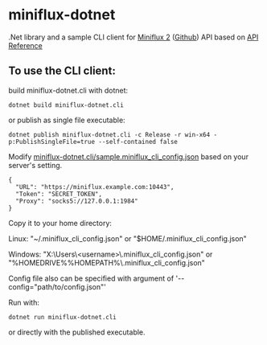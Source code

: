 # miniflux-dotnet
.Net library and a sample CLI client for [Miniflux 2](https://miniflux.app/) ([Github](https://github.com/miniflux/v2)) API based on [API Reference](https://miniflux.app/docs/api.html)

## To use the CLI client:

build miniflux-dotnet.cli with dotnet:
```
dotnet build miniflux-dotnet.cli
```

or publish as single file executable:
```
dotnet publish miniflux-dotnet.cli -c Release -r win-x64 -p:PublishSingleFile=true --self-contained false
```

Modify [miniflux-dotnet.cli/sample.miniflux_cli_config.json](miniflux-dotnet.cli/sample.miniflux_cli_config.json) based on your server's setting.

```
{
  "URL": "https://miniflux.example.com:10443",
  "Token": "SECRET_TOKEN",
  "Proxy": "socks5://127.0.0.1:1984"
}
```

Copy it to your home directory:

Linux: "~/.miniflux_cli_config.json" or "$HOME/.miniflux_cli_config.json"

Windows: "X:\Users\\\<username>\\.miniflux_cli_config.json" or "%HOMEDRIVE%%HOMEPATH%\\.miniflux_cli_config.json"

Config file also can be specified with argument of '--config="path/to/config.json"'

Run with:
```
dotnet run miniflux-dotnet.cli
```
or directly with the published executable.
